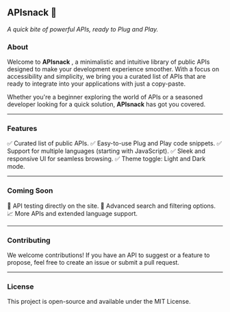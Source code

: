 ## **APIsnack 🍴**

*A quick bite of powerful APIs, ready to Plug and Play.*

### **About**

Welcome to  **APIsnack** , a minimalistic and intuitive library of public APIs designed to make your development experience smoother. With a focus on accessibility and simplicity, we bring you a curated list of APIs that are ready to integrate into your applications with just a copy-paste.

Whether you're a beginner exploring the world of APIs or a seasoned developer looking for a quick solution, **APIsnack** has got you covered.

---

### **Features**

✅ Curated list of public APIs.
✅ Easy-to-use Plug and Play code snippets.
✅ Support for multiple languages (starting with JavaScript).
✅ Sleek and responsive UI for seamless browsing.
✅ Theme toggle: Light and Dark mode.

---

### **Coming Soon**

🔄 API testing directly on the site.
🔎 Advanced search and filtering options.
📈 More APIs and extended language support.

---

### **Contributing**

We welcome contributions! If you have an API to suggest or a feature to propose, feel free to create an issue or submit a pull request.

---

### **License**

This project is open-source and available under the MIT License.
